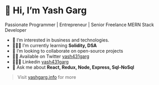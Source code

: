 <h1>👋 Hi, I’m Yash Garg</h1>
<h3=>Passionate Programmer | Entrepreneur | Senior Freelance MERN Stack Developer </h3>
 
- 👀 I’m interested in business and technologies.
- 👨🏼‍💻 I’m currently learning **Solidity, DSA**
- 🎒 I’m looking to collaborate on open-source projects
- 🤞🏻 Available on Twitter [yash431garg](https://twitter.com/Yash431garg)
- 👨🏻‍💼 Linkedin [yash431garg](https://www.linkedin.com/in/yash431garg/)
- 💬 Ask me about **React, Redux, Node, Express, Sql-NoSql**
>Visit [yashgarg.info](http://www.yashgarg.info/) for more



